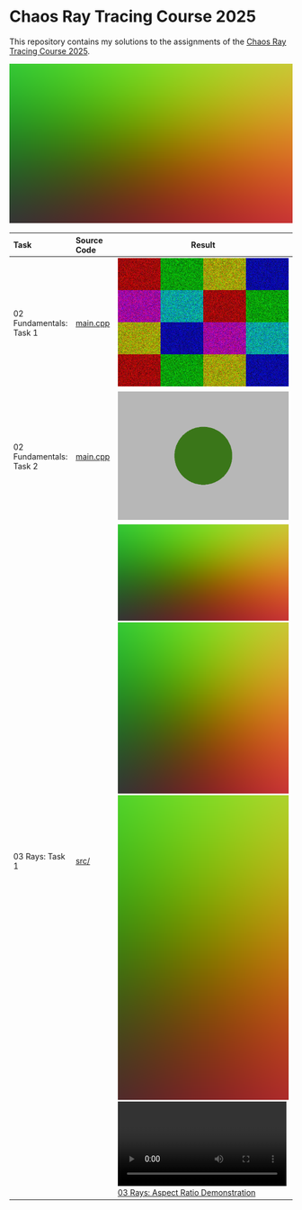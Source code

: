 # Chaos Ray Tracing Course 2025

This repository contains my solutions to the assignments of the [Chaos Ray Tracing Course 2025](https://github.com/VladislavVulchevChaos/ChaosRayTracingCourse2025).

![Progress Showcase](results/png/03-01-camera-rays-16x9.png)

| Task                    | Source Code                                                                                               | Result                                                                                                                                                                                                                                                                                                                                                                                                                                                                         |
| :---------------------- | :-------------------------------------------------------------------------------------------------------- | ------------------------------------------------------------------------------------------------------------------------------------------------------------------------------------------------------------------------------------------------------------------------------------------------------------------------------------------------------------------------------------------------------------------------------------------------------------------------------ |
| 02 Fundamentals: Task 1 | [main.cpp](https://github.com/bvpav/chaos-ray-tracing-course-2025/blob/02-01-rectangle-grid/src/main.cpp) | [![02 Fundamentals: Task 1](results/png/02-01-rectangle-grid.png)](results/ppm/02-01-rectangle-grid.ppm)                                                                                                                                                                                                                                                                                                                                                                       |
| 02 Fundamentals: Task 2 | [main.cpp](https://github.com/bvpav/chaos-ray-tracing-course-2025/blob/02-02-circle/src/main.cpp)         | [![02 Fundamentals: Task 2](results/png/02-02-circle.png)](results/ppm/02-02-circle.ppm)                                                                                                                                                                                                                                                                                                                                                                                       |
| 03 Rays: Task 1         | [src/](https://github.com/bvpav/chaos-ray-tracing-course-2025/tree/03-01-camera-rays/src)                 | [![03 Rays: Task 1 (16:9)](results/png/03-01-camera-rays-16x9.png)](results/ppm/03-01-camera-rays-16x9.ppm)<br>[![03 Rays: Task 1 (1:1)](results/png/03-01-camera-rays-1x1.png)](results/ppm/03-01-camera-rays-1x1.ppm)<br>[![03 Rays: Task 1 (9:16)](results/png/03-01-camera-rays-9x16.png)](results/ppm/03-01-camera-rays-9x16.ppm)<br>[![03 Rays: Aspect Ratio Demonstration](results/vid/03-01-aspect-ratio-animation.mp4)](results/vid/03-01-aspect-ratio-animation.mp4) |
